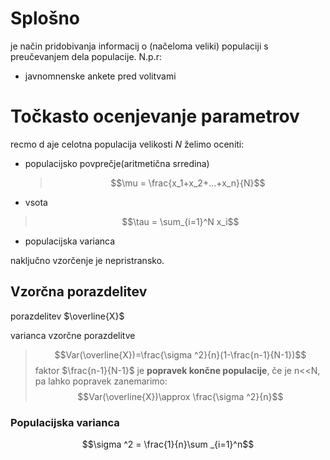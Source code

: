# Splošno
je način pridobivanja informacij o (načeloma veliki) populaciji s preučevanjem dela populacije.
N.p.r:
- javnomnenske ankete pred volitvami

# Točkasto ocenjevanje parametrov
recmo d aje celotna populacija velikosti $N$
želimo oceniti:
- populacijsko povprečje(aritmetična srredina)
	>$$\mu = \frac{x_1+x_2+...+x_n}{N}$$

- vsota
>$$\tau	= \sum_{i=1}^N x_i$$

- populacijska varianca


naključno vzorčenje je nepristransko.

## Vzorčna porazdelitev
porazdelitev $\overline{X}$ 

varianca vzorčne porazdelitve
>$$Var(\overline{X})=\frac{\sigma ^2}{n}(1-\frac{n-1}{N-1})$$
>faktor $\frac{n-1}{N-1}$ je **popravek končne populacije**, če je n<<N, pa lahko popravek zanemarimo:
>$$Var(\overline{X})\approx \frac{\sigma ^2}{n}$$

### Populacijska varianca
$$\sigma ^2 = \frac{1}{n}\sum _{i=1}^n$$